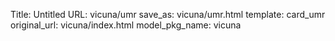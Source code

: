 Title: Untitled
URL: vicuna/umr
save_as: vicuna/umr.html
template: card_umr
original_url: vicuna/index.html
model_pkg_name: vicuna

